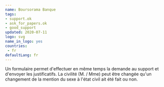 ```yaml
---
name: Boursorama Banque
tags:
- support.ok
- ask_for_papers.ok
- good_support
updated: 2020-07-11
logo: svg
name_in_logo: yes
countries:
 - fr
defaultLang: fr
---
```


Un formulaire permet d'effectuer en même temps la demande au support
et d'envoyer les justificatifs. La civilité (M. / Mme) peut être changée
qu'un changement de la mention du sexe à l'état civil ait été fait ou non.
